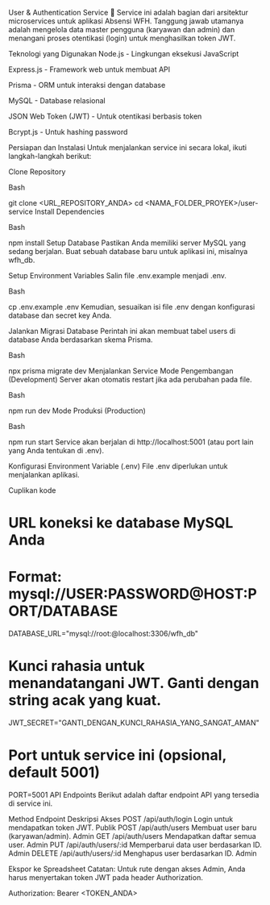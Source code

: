 User & Authentication Service 🔑
Service ini adalah bagian dari arsitektur microservices untuk aplikasi Absensi WFH. Tanggung jawab utamanya adalah mengelola data master pengguna (karyawan dan admin) dan menangani proses otentikasi (login) untuk menghasilkan token JWT.

Teknologi yang Digunakan
Node.js - Lingkungan eksekusi JavaScript

Express.js - Framework web untuk membuat API

Prisma - ORM untuk interaksi dengan database

MySQL - Database relasional

JSON Web Token (JWT) - Untuk otentikasi berbasis token

Bcrypt.js - Untuk hashing password

Persiapan dan Instalasi
Untuk menjalankan service ini secara lokal, ikuti langkah-langkah berikut:

Clone Repository

Bash

git clone <URL_REPOSITORY_ANDA>
cd <NAMA_FOLDER_PROYEK>/user-service
Install Dependencies

Bash

npm install
Setup Database
Pastikan Anda memiliki server MySQL yang sedang berjalan. Buat sebuah database baru untuk aplikasi ini, misalnya wfh_db.

Setup Environment Variables
Salin file .env.example menjadi .env.

Bash

cp .env.example .env
Kemudian, sesuaikan isi file .env dengan konfigurasi database dan secret key Anda.

Jalankan Migrasi Database
Perintah ini akan membuat tabel users di database Anda berdasarkan skema Prisma.

Bash

npx prisma migrate dev
Menjalankan Service
Mode Pengembangan (Development)
Server akan otomatis restart jika ada perubahan pada file.

Bash

npm run dev
Mode Produksi (Production)

Bash

npm run start
Service akan berjalan di http://localhost:5001 (atau port lain yang Anda tentukan di .env).

Konfigurasi Environment Variable (.env)
File .env diperlukan untuk menjalankan aplikasi.

Cuplikan kode

# URL koneksi ke database MySQL Anda

# Format: mysql://USER:PASSWORD@HOST:PORT/DATABASE

DATABASE_URL="mysql://root:@localhost:3306/wfh_db"

# Kunci rahasia untuk menandatangani JWT. Ganti dengan string acak yang kuat.

JWT_SECRET="GANTI_DENGAN_KUNCI_RAHASIA_YANG_SANGAT_AMAN"

# Port untuk service ini (opsional, default 5001)

PORT=5001
API Endpoints
Berikut adalah daftar endpoint API yang tersedia di service ini.

Method Endpoint Deskripsi Akses
POST /api/auth/login Login untuk mendapatkan token JWT. Publik
POST /api/auth/users Membuat user baru (karyawan/admin). Admin
GET /api/auth/users Mendapatkan daftar semua user. Admin
PUT /api/auth/users/:id Memperbarui data user berdasarkan ID. Admin
DELETE /api/auth/users/:id Menghapus user berdasarkan ID. Admin

Ekspor ke Spreadsheet
Catatan: Untuk rute dengan akses Admin, Anda harus menyertakan token JWT pada header Authorization.

Authorization: Bearer <TOKEN_ANDA>
